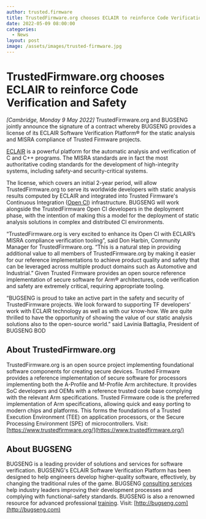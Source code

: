 ```yaml
---
author: trusted.firmware
title: TrustedFirmware.org chooses ECLAIR to reinforce Code Verification and Safety 
date: 2022-05-09 08:00:00
categories:
  - News
layout: post
image: /assets/images/trusted-firmware.jpg
---
```

# **TrustedFirmware.org chooses ECLAIR to reinforce Code Verification and Safety**

*[Cambridge, Monday 9 May 2022]* TrustedFirmware.org and BUGSENG jointly announce the signature of a contract whereby BUGSENG provides a license of its ECLAIR Software Verification Platform® for the static analysis and MISRA compliance of Trusted Firmware projects.

[ECLAIR](https://www.bugseng.com/eclair) is a powerful platform for the automatic analysis and verification of C and C++ programs. The MISRA standards are in fact the most authoritative coding standards for the development of high-integrity systems, including safety-and security-critical systems. 

The license, which covers an initial 2-year period, will allow TrustedFirmware.org to serve its worldwide developers with static analysis results computed by ECLAIR and integrated into Trusted Firmware's Continuous Integration ([Open CI](https://www.trustedfirmware.org/projects/open-ci/)) infrastructure. BUGSENG will work alongside the TrustedFirmware Open CI developers in the deployment phase, with the intention of making this a model for the deployment of static analysis solutions in complex and distributed CI environments.

“TrustedFirmware.org is very excited to enhance its Open CI with ECLAIR’s MISRA compliance verification tooling”, said Don Harbin, Community Manager for TrustedFirmware.org. “This is a natural step in providing additional value to all members of TrustedFirmware.org by making it easier for our reference implementations to achieve product quality and safety that can be leveraged across multiple product domains such as Automotive and Industrial.”
Given Trusted Firmware provides an open source reference implementation of secure software for Arm® architectures, code verification and safety are extremely critical, requiring appropriate tooling.

“BUGSENG is proud to take an active part in the safety and security of TrustedFirmware projects. We look forward to supporting TF developers' work with ECLAIR technology as well as with our know-how. We are quite thrilled to have the opportunity of showing the value of our static analysis solutions also to the open-source world.” said Lavinia Battaglia, President of BUGSENG BOD
 
## **About TrustedFirmware.org**
TrustedFirmware.org is an open source project implementing foundational software components for creating secure devices. Trusted Firmware provides a reference implementation of secure software for processors implementing both the A-Profile and M-Profile Arm architecture. It provides SoC developers and OEMs with a reference trusted code base complying with the relevant Arm specifications. Trusted Firmware code is the preferred implementation of Arm specifications, allowing quick and easy porting to modern chips and platforms. This forms the foundations of a Trusted Execution Environment (TEE) on application processors, or the Secure Processing Environment (SPE) of microcontrollers. Visit: [https://www.trustedfirmware.org/](https://www.trustedfirmware.org/)

## **About BUGSENG**
BUGSENG is a leading provider of solutions and services for software verification. BUGSENG's ECLAIR Software Verification Platform has been designed to help engineers develop higher-quality software, effectively, by changing the traditional rules of the game. BUGSENG [consulting services](https://www.bugseng.com/services/consulting) help industry leaders improving their development processes and complying with functional-safety standards. BUGSENG is also a renowned resource for advanced professional [training](https://www.bugseng.com/services/training). Visit: [http://bugseng.com](http://bugseng.com)
